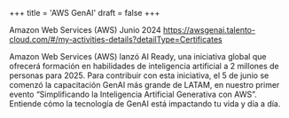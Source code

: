 +++
title = 'AWS GenAI'
draft = false
+++

Amazon Web Services (AWS)
Junio 2024
https://awsgenai.talento-cloud.com/#/my-activities-details?detailType=Certificates

Amazon Web Services (AWS) lanzó AI Ready, una iniciativa global que ofrecerá formación en habilidades de inteligencia artificial a 2 millones de personas para 2025. Para contribuir con esta iniciativa, el 5 de junio se comenzó la capacitación GenAI más grande de LATAM, en nuestro primer evento “Simplificando la Inteligencia Artificial Generativa con AWS”. Entiende cómo la tecnología de GenAI está impactando tu vida y día a día.
